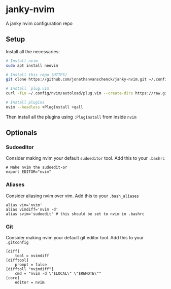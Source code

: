 # janky-nvim
A janky nvim configuration repo

## Setup

Install all the necessaries:
```bash
# Install nvim
sudo apt install neovim

# Install this repo (HTTPS)
git clone https://github.com/jonathanvanschenck/janky-nvim.git ~/.config/nvim

# Install `plug.vim`
curl -fLo ~/.config/nvim/autoload/plug.vim --create-dirs https://raw.githubusercontent.com/junegunn/vim-plug/master/plug.vim

# Install plugins
nvim --headless +PlugInstall +qall
```

Then install all the plugins using `:PlugInstall` from inside `nvim`

## Optionals
### Sudoeditor
Consider making nvim your default `sudoeditor` tool. Add this to your `.bashrc`
```
# Make nvim the sudoedit-or
export EDITOR="nvim"
```

### Aliases
Consider aliasing nvim over vim. Add this to your `.bash_aliases`
```
alias vim='nvim'
alias vimdiff='nvim -d'
alias svim='sudoedit' # this should be set to nvim in .bashrc
```

### Git
Consider making nvim your default git editor tool. Add this to your `.gitconfig`
```
[diff]
	tool = nvimdiff
[difftool]
	prompt = false
[difftoll "nvimdiff"]
	cmd = "nvim -d \"$LOCAL\" \"$REMOTE\""
[core]
	editor = nvim
```
